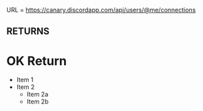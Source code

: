 URL = https://canary.discordapp.com/api/users/@me/connections

## RETURNS

# OK Return
* Item 1
* Item 2
    * Item 2a
    * Item 2b